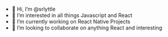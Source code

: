 - 👋 Hi, I’m @srlyttle
- 👀 I’m interested in all things Javascript and React
- 🌱 I’m currently working on React Native Projects
- 💞️ I’m looking to collaborate on anything React and interesting


<!---
srlyttle/srlyttle is a ✨ special ✨ repository because its `README.md` (this file) appears on your GitHub profile.
You can click the Preview link to take a look at your changes.
--->
